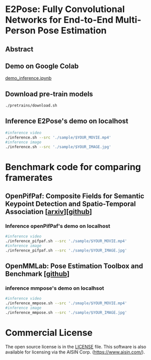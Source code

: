# E2Pose: Fully Convolutional Networks for End-to-End Multi-Person Pose Estimation

## Abstract

## Demo on Google Colab
[demo_inference.ipynb](http://colab.research.google.com/github/MasakazuTobeta/AisinE2Pose/blob/dev_init_colab/demo_inference.ipynb)

## Download pre-train models
```bash
./pretrains/download.sh
```

## Inference E2Pose's demo on localhost
```bash
#inference video
./inference.sh --src './sample/$YOUR_MOVIE.mp4'
#inference image
./inference.sh --src './sample/$YOUR_IMAGE.jpg'
```

# Benchmark code for comparing framerates
## OpenPifPaf: Composite Fields for Semantic Keypoint Detection and Spatio-Temporal Association [[arxiv](https://arxiv.org/abs/2103.02440)][[github](https://github.com/openpifpaf/openpifpaf)]
### Inference openPifPaf's demo on localhost
```bash
#inference video
./inference_pifpaf.sh --src './sample/$YOUR_MOVIE.mp4'
#inference image
./inference_pifpaf.sh --src './sample/$YOUR_IMAGE.jpg'
```
## OpenMMLab: Pose Estimation Toolbox and Benchmark [[github](https://github.com/open-mmlab/mmpose)]
### inference mmpose's demo on localhsot
```bash
#inference video
./inference_mmpose.sh --src './smaple/$YOUR_MOVIE.mp4'
#inference image
./inference_mmpose.sh --src './sample/$YOUR_IMAGE.jpg'
```


# Commercial License
The open source license is in the [LICENSE](./LICENSE) file. This software is also available for licensing via the AISIN Corp. (https://www.aisin.com/).
